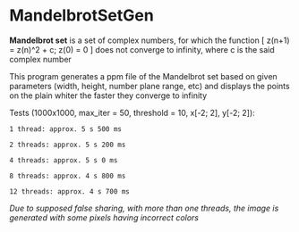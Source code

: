 # MandelbrotSetGen

**Mandelbrot set** is a set of complex numbers, for which the function [ z(n+1) = z(n)^2 + c; z(0) = 0 ] does not converge to infinity, where c is the said complex number

This program generates a ppm file of the Mandelbrot set based on given parameters (width, height, number plane range, etc) and displays the points on the plain whiter the faster they converge to infinity

Tests (1000x1000, max_iter = 50, threshold = 10, x[-2; 2], y[-2; 2]):

    1 thread: approx. 5 s 500 ms

    2 threads: approx. 5 s 200 ms

    4 threads: approx. 5 s 0 ms

    8 threads: approx. 4 s 800 ms

    12 threads: approx. 4 s 700 ms

_Due to supposed false sharing, with more than one threads, the image is generated with some pixels having incorrect colors_
